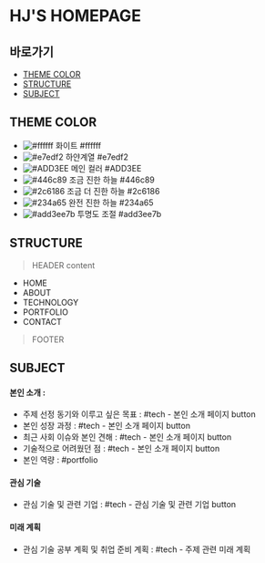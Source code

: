# **HJ'S HOMEPAGE**

## 바로가기

- [THEME COLOR](#theme-color)
- [STRUCTURE](#structure)
- [SUBJECT](#subject)

## THEME COLOR

- ![#ffffff](https://via.placeholder.com/15/ffffff/000000?text=+) 화이트 #ffffff
- ![#e7edf2](https://via.placeholder.com/15/e7edf2/000000?text=+) 하얀계열 #e7edf2
- ![#ADD3EE](https://via.placeholder.com/15/ADD3EE/000000?text=+) 메인 컬러 #ADD3EE
- ![#446c89](https://via.placeholder.com/15/446c89/000000?text=+) 조금 진한 하늘 #446c89
- ![#2c6186](https://via.placeholder.com/15/2c6186/000000?text=+) 조금 더 진한 하늘 #2c6186
- ![#234a65](https://via.placeholder.com/15/234a65/000000?text=+) 완전 진한 하늘 #234a65
- ![#add3ee7b](https://via.placeholder.com/15/add3ee7b/000000?text=+) 투명도 조절 #add3ee7b

## STRUCTURE

> HEADER
> content

- HOME
- ABOUT
- TECHNOLOGY
- PORTFOLIO
- CONTACT

> FOOTER

## SUBJECT

#### 본인 소개 :

- 주제 선정 동기와 이루고 싶은 목표 : #tech - 본인 소개 페이지 button
- 본인 성장 과정 : #tech - 본인 소개 페이지 button
- 최근 사회 이슈와 본인 견해 : #tech - 본인 소개 페이지 button
- 기술적으로 어려웠던 점 : #tech - 본인 소개 페이지 button
- 본인 역량 : #portfolio

#### 관심 기술

- 관심 기술 및 관련 기업 : #tech - 관심 기술 및 관련 기업 button

#### 미래 계획

- 관심 기술 공부 계획 및 취업 준비 계획 : #tech - 주제 관련 미래 계획
